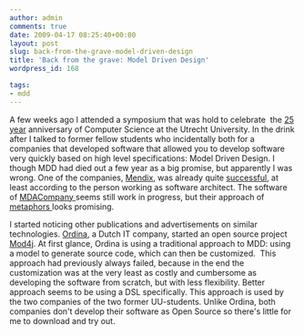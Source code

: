 ```yaml
---
author: admin
comments: true
date: 2009-04-17 08:25:40+00:00
layout: post
slug: back-from-the-grave-model-driven-design
title: 'Back from the grave: Model Driven Design'
wordpress_id: 168

tags:
- mdd
---
```


A few weeks ago I attended a symposium that was hold to celebrate  the [25 year](http://25jaar.cs.uu.nl/) anniversary of Computer Science at the Utrecht University.
In the drink after I talked to former fellow students who incidentally both for a companies that developed software that allowed you to develop software very quickly based on high level specifications: Model Driven Design. I though MDD had died out a few year as a big promise, but apparently I was wrong. One of the companies, [Mendix](http://www.mendix.com/), was already quite [successful](http://www.mendix.com/customer_cases), at least according to the person working as software architect. The software of [MDACompany ](http://www.mdacompany.com)seems still work in progress, but their approach of [metaphors ](http://www.mdacompany.com/products.html)looks promising.

I started noticing other publications and advertisements on similar technologies. [Ordina](http://www.ordina.nl/), a Dutch IT company, started an open source project [Mod4j](http://www.mod4j.org/). At first glance, Ordina is using a traditional approach to MDD: using a model to generate source code, which can then be customized.  This approach had previously always failed, because in the end the customization was at the very least as costly and cumbersome as developing the software from scratch, but with less flexibility. Better approach seems to be using a DSL specifically. This approach is used by the two companies of the two former UU-students. Unlike Ordina, both companies don't develop their software as Open Source so there's little for me to download and try out.
